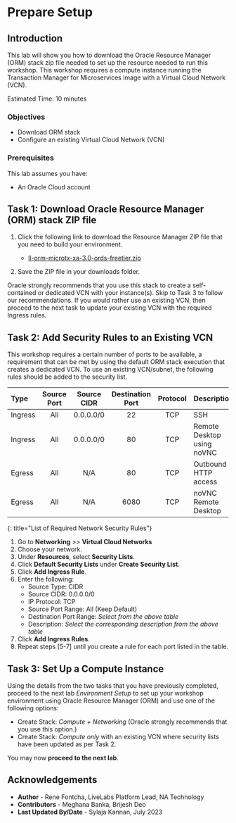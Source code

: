 # Prepare Setup

## Introduction
This lab will show you how to download the Oracle Resource Manager (ORM) stack zip file needed to set up the resource needed to run this workshop. This workshop requires a compute instance running the Transaction Manager for Microservices image with a Virtual Cloud Network (VCN).

Estimated Time: 10 minutes

### Objectives
-   Download ORM stack
-   Configure an existing Virtual Cloud Network (VCN)

### Prerequisites

This lab assumes you have:

- An Oracle Cloud account

## Task 1: Download Oracle Resource Manager (ORM) stack ZIP file
1.  Click the following link to download the Resource Manager ZIP file that you need to build your environment.

    - [ll-orm-microtx-xa-3.0-ords-freetier.zip](https://c4u04.objectstorage.us-ashburn-1.oci.customer-oci.com/p/EcTjWk2IuZPZeNnD_fYMcgUhdNDIDA6rt9gaFj_WZMiL7VvxPBNMY60837hu5hga/n/c4u04/b/livelabsfiles/o/data-management-library-files/ll-orm-microtx-xa-3.0-ords-freetier.zip)

2. Save the ZIP file in your downloads folder.

Oracle strongly recommends that you use this stack to create a self-contained or dedicated VCN with your instance(s). Skip to Task 3 to follow our recommendations. If you would rather use an existing VCN, then proceed to the next task to update your existing VCN with the required Ingress rules.

## Task 2: Add Security Rules to an Existing VCN

This workshop requires a certain number of ports to be available, a requirement that can be met by using the default ORM stack execution that creates a dedicated VCN. To use an existing VCN/subnet, the following rules should be added to the security list.

| Type    | Source Port | Source CIDR | Destination Port | Protocol | Description                |
| :------ | :---------: | :---------: | :--------------: | :------: | :------------------------- |
| Ingress |     All     |  0.0.0.0/0  |        22        |   TCP    | SSH                        |
| Ingress |     All     |  0.0.0.0/0  |        80        |   TCP    | Remote Desktop using noVNC |
| Egress  |     All     |     N/A     |        80        |   TCP    | Outbound HTTP access       |
| Egress  |     All     |     N/A     |       6080       |   TCP    | noVNC Remote Desktop       |
{: title="List of Required Network Security Rules"}

<!-- **Notes**: This next table is for reference and should be adapted for the workshop. If optional rules are needed as shown in the example below, then uncomment it and add those optional rules. The first entry is just for illustration and may not fit your workshop -->

<!--
| Type    | Source Port | Source CIDR | Destination Port | Protocol | Description                    |
| :------ | :---------: | :---------: | :--------------: | :------: | :----------------------------- |
| Ingress |     All     |  0.0.0.0/0  |       443        |   TCP    | e.g. Remote access for web app |
{: title="List of Optional Network Security Rules"}
-->

1. Go to **Networking** >> **Virtual Cloud Networks**
2. Choose your network.
3. Under **Resources**, select **Security Lists**.
4. Click **Default Security Lists** under **Create Security List**.
5. Click **Add Ingress Rule**.
6. Enter the following:
    - Source Type: CIDR
    - Source CIDR: 0.0.0.0/0
    - IP Protocol: TCP
    - Source Port Range: All (Keep Default)
    - Destination Port Range: *Select from the above table*
    - Description: *Select the corresponding description from the above table*
7. Click **Add Ingress Rules**.
8. Repeat steps [5-7] until you create a rule for each port listed in the table.

## Task 3: Set Up a Compute Instance
Using the details from the two tasks that you have previously completed, proceed to the next lab *Environment Setup* to set up your workshop environment using Oracle Resource Manager (ORM) and use one of the following options:

-  Create Stack:  *Compute + Networking* (Oracle strongly recommends that you use this option.)
-  Create Stack:  *Compute only* with an existing VCN where security lists have been updated as per Task 2.

You may now **proceed to the next lab**.

## Acknowledgements
* **Author** - Rene Fontcha, LiveLabs Platform Lead, NA Technology
* **Contributors** - Meghana Banka, Brijesh Deo
* **Last Updated By/Date** - Sylaja Kannan, July 2023
